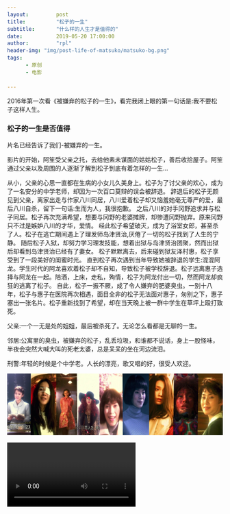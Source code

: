 ```yaml
---
layout:         post
title:          "松子的一生"
subtitle:       "什么样的人生才是值得的"
date:           2019-05-20 17:00:00
author:         "rpl"
header-img: "img/post-life-of-matsuko/matsuko-bg.png" 
tags:
      - 原创
      - 电影

---
```


2016年第一次看《被嫌弃的松子的一生》，看完我闭上眼的第一句话是:我不要松子这样人生。
###  松子的一生是否值得
片名已经告诉了我们-被嫌弃的一生。

影片的开始，阿笙受父亲之托，去给他素未谋面的姑姑松子，善后收拾屋子。阿笙通过父亲以及周围的人逐渐了解到松子到底有着怎样的一生...

从小，父亲的心思一直都在生病的小女儿久美身上。松子为了讨父亲的欢心，成为了一名安分的中学老师，却因为一次百口莫辩的误会被辞退。
辞退后的松子无颜见到父亲，离家出走与作家八川同居，八川爱着松子却又恼羞她毫无尊严的爱，最后八川自杀，留下一句话:生而为人，我很抱歉。
之后八川的对手冈野追求并与松子同居。松子再次充满希望，想要与冈野的老婆摊牌，却惨遭冈野抛弃。原来冈野只不过是嫉妒八川的才华，爱情。
经此松子希望破灭，成为了浴室女郎，甚至杀了人。松子在逃亡期间遇上了理发师岛津贤治,厌倦了一切的松子找到了人生的宁静。
随后松子入狱，却努力学习理发技能，想着出狱与岛津贤治团聚，然而出狱后却看到岛津贤治已经有了妻女。
松子默默离去，后来碰到狱友泽村惠，松子享受到了一段美好的闺蜜时光。
直到松子再次遇到当年导致她被辞退的学生:混混阿龙。学生时代的阿龙喜欢着松子却不自知，导致松子被学校辞退。松子远离惠子选择与阿龙在一起。陪酒，上床，走私，殉情，松子为阿龙付出一切，然而阿龙却疯狂的逃离了松子。
自此，松子一振不厥，成了令人嫌弃的肥婆臭虫。一别十八年，松子与惠子在医院再次相遇，面目全非的松子无法面对惠子，匆别之下，惠子塞出一张名片。松子重新找到了希望，却在当天晚上被一群中学生在草坪上殴打致死。


父亲:一个一无是处的姐姐，最后被杀死了。无论怎么看都是无聊的一生。

邻居:公寓里的臭虫，被嫌弃的松子，乱丢垃圾，和谁都不说话，身上一股怪味，半夜会突然大喊大叫的死老太婆，总是呆呆的坐在河边流泪。

刑警:年轻的时候是个中学老。人长的漂亮，歌又唱的好，很受人欢迎。

![](/img/post-life-of-matsuko/matsuko1.jpg)


<div class="video-container" id="video">
	      <!-- <iframe src="/home/roo/RPL_Project/littleRpl.github.io/video/8.mp4"
	              frameborder="0" width="560" height="315">
	      </iframe> -->
	      <video id="video" controls>
	      	<source src="/video/8.mp4" type="video/mp4">
	      </video>
	      <div id="output"></div>
</div>

    
